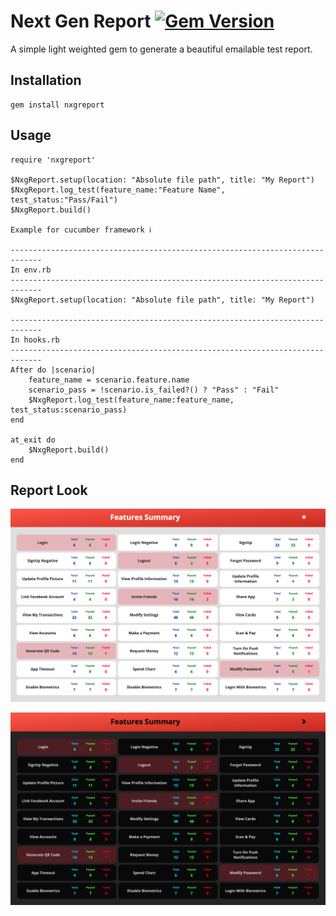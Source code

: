 # **Next Gen Report** [![Gem Version](https://badge.fury.io/rb/nxgreport.svg)](https://badge.fury.io/rb/nxgreport)

A simple light weighted gem to generate a beautiful emailable test report.

## **Installation**

    gem install nxgreport

## **Usage**

    require 'nxgreport'

    $NxgReport.setup(location: "Absolute file path", title: "My Report")
    $NxgReport.log_test(feature_name:"Feature Name", test_status:"Pass/Fail")
    $NxgReport.build()

    Example for cucumber framework ℹ️

    -----------------------------------------------------------------------------
    In env.rb
    -----------------------------------------------------------------------------
    $NxgReport.setup(location: "Absolute file path", title: "My Report")

    -----------------------------------------------------------------------------
    In hooks.rb
    -----------------------------------------------------------------------------
    After do |scenario|
        feature_name = scenario.feature.name
        scenario_pass = !scenario.is_failed?() ? "Pass" : "Fail"
        $NxgReport.log_test(feature_name:feature_name, test_status:scenario_pass)
    end

    at_exit do
        $NxgReport.build()
    end

## **Report Look**

![Light Mode](./demo/light.png)

![Dark Mode](./demo/dark.png)
